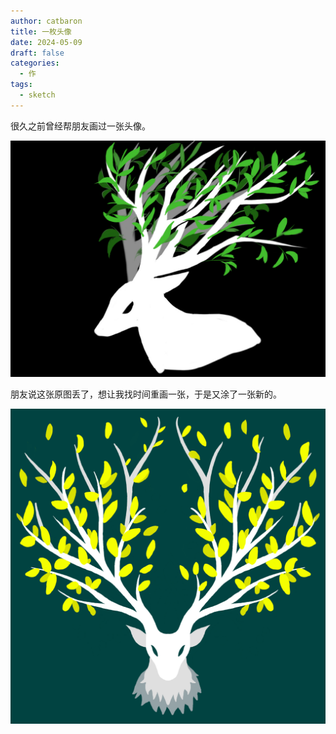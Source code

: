 ```yaml
---
author: catbaron
title: 一枚头像
date: 2024-05-09
draft: false
categories:
  - 作
tags:
  - sketch
---
```

很久之前曾经帮朋友画过一张头像。

![](https://raw.githubusercontent.com/catbaron0/pic/main/images/202462151646.png)

朋友说这张原图丢了，想让我找时间重画一张，于是又涂了一张新的。

![](https://raw.githubusercontent.com/catbaron0/pic/main/images/202459231835.png)